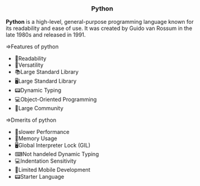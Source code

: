 <div align="center">
  <h3>Python</h3>
</div>

__**Python**__ is a high-level, general-purpose programming language known for its readability and ease of use. It was created by Guido van Rossum in the late 1980s and released in 1991. 

=>Features of python

- 📖Readability
- 📱Versatility
- 📚Large Standard Library
- 🖥Large Standard Library
- 📟Dynamic Typing
- 💻Object-Oriented Programming
- 📕Large Community

=>Dmerits of python

- 📱slower Performance
- 💾Memory Usage
- 🖥Global Interpreter Lock (GIL)
- ⌨Not handeled Dynamic Typing
- 💻Indentation Sensitivity
- 📲Limited Mobile Development
- 📟Starter Language
